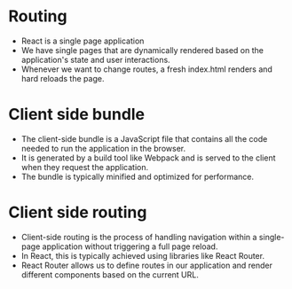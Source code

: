 # Routing
- React is a single page application
- We have single pages that are dynamically rendered based on the application's state and user interactions.
- Whenever we want to change routes, a fresh index.html renders and hard reloads the page.

# Client side bundle
- The client-side bundle is a JavaScript file that contains all the code needed to run the application in the browser.
- It is generated by a build tool like Webpack and is served to the client when they request the application.
- The bundle is typically minified and optimized for performance.

# Client side routing
- Client-side routing is the process of handling navigation within a single-page application without triggering a full page reload.
- In React, this is typically achieved using libraries like React Router.
- React Router allows us to define routes in our application and render different components based on the current URL.